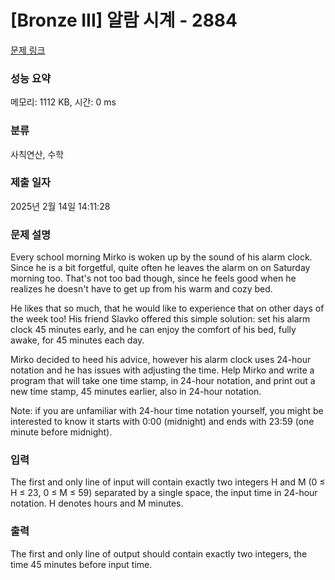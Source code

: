 # [Bronze III] 알람 시계 - 2884 

[문제 링크](https://www.acmicpc.net/problem/2884) 

### 성능 요약

메모리: 1112 KB, 시간: 0 ms

### 분류

사칙연산, 수학

### 제출 일자

2025년 2월 14일 14:11:28

### 문제 설명

<p>Every school morning Mirko is woken up by the sound of his alarm clock. Since he is a bit forgetful, quite often he leaves the alarm on on Saturday morning too. That's not too bad though, since he feels good when he realizes he doesn't have to get up from his warm and cozy bed.</p>

<p>He likes that so much, that he would like to experience that on other days of the week too! His friend Slavko offered this simple solution: set his alarm clock 45 minutes early, and he can enjoy the comfort of his bed, fully awake, for 45 minutes each day.</p>

<p>Mirko decided to heed his advice, however his alarm clock uses 24-hour notation and he has issues with adjusting the time. Help Mirko and write a program that will take one time stamp, in 24-hour notation, and print out a new time stamp, 45 minutes earlier, also in 24-hour notation.</p>

<p>Note: if you are unfamiliar with 24-hour time notation yourself, you might be interested to know it starts with 0:00 (midnight) and ends with 23:59 (one minute before midnight).</p>

### 입력 

 <p>The first and only line of input will contain exactly two integers H and M (0 ≤ H ≤ 23, 0 ≤ M ≤ 59) separated by a single space, the input time in 24-hour notation. H denotes hours and M minutes.</p>

### 출력 

 <p>The first and only line of output should contain exactly two integers, the time 45 minutes before input time.</p>

